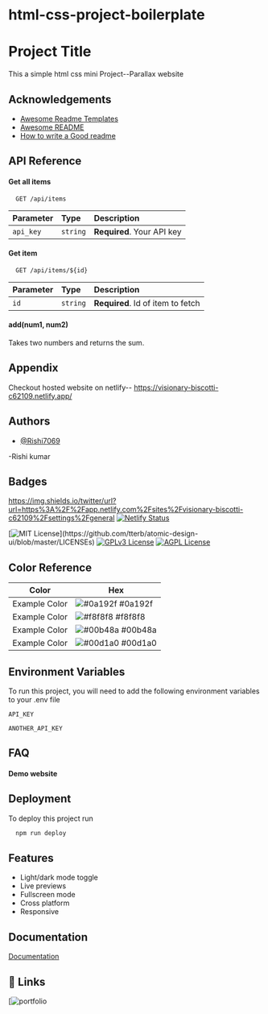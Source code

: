 # html-css-project-boilerplate


# Project Title

This a simple html css mini Project--Parallax website


## Acknowledgements

 - [Awesome Readme Templates](https://awesomeopensource.com/project/elangosundar/awesome-README-templates)
 - [Awesome README](https://github.com/matiassingers/awesome-readme)
 - [How to write a Good readme](https://bulldogjob.com/news/449-how-to-write-a-good-readme-for-your-github-project)


## API Reference

#### Get all items

```http
  GET /api/items
```

| Parameter | Type     | Description                |
| :-------- | :------- | :------------------------- |
| `api_key` | `string` | **Required**. Your API key |

#### Get item

```http
  GET /api/items/${id}
```

| Parameter | Type     | Description                       |
| :-------- | :------- | :-------------------------------- |
| `id`      | `string` | **Required**. Id of item to fetch |

#### add(num1, num2)

Takes two numbers and returns the sum.


## Appendix

Checkout hosted website on netlify--
https://visionary-biscotti-c62109.netlify.app/


## Authors

- [@Rishi7069](https://github.com/Rishi7069)

-Rishi kumar
## Badges

https://img.shields.io/twitter/url?url=https%3A%2F%2Fapp.netlify.com%2Fsites%2Fvisionary-biscotti-c62109%2Fsettings%2Fgeneral
[![Netlify Status](https://api.netlify.com/api/v1/badges/7a37bcfb-af69-4d12-be25-deddec166eff/deploy-status)](https://app.netlify.com/sites/visionary-biscotti-c62109/deploys)

[![MIT License](https://img.shields.io/apm/l/atomic-design-ui.svg?)](https://github.com/tterb/atomic-design-ui/blob/master/LICENSEs)
[![GPLv3 License](https://img.shields.io/badge/License-GPL%20v3-yellow.svg)](https://opensource.org/licenses/)
[![AGPL License](https://img.shields.io/badge/license-AGPL-blue.svg)](http://www.gnu.org/licenses/agpl-3.0)

## Color Reference

| Color             | Hex                                                                |
| ----------------- | ------------------------------------------------------------------ |
| Example Color | ![#0a192f](https://via.placeholder.com/10/0a192f?text=+) #0a192f |
| Example Color | ![#f8f8f8](https://via.placeholder.com/10/f8f8f8?text=+) #f8f8f8 |
| Example Color | ![#00b48a](https://via.placeholder.com/10/00b48a?text=+) #00b48a |
| Example Color | ![#00d1a0](https://via.placeholder.com/10/00b48a?text=+) #00d1a0 |


## Environment Variables

To run this project, you will need to add the following environment variables to your .env file

`API_KEY`

`ANOTHER_API_KEY`


## FAQ

#### Demo website



 




## Deployment

To deploy this project run

```bash
  npm run deploy
```


## Features

- Light/dark mode toggle
- Live previews
- Fullscreen mode
- Cross platform
- Responsive

## Documentation

[Documentation](https://linktodocumentation)


## 🔗 Links
[![portfolio](https://github.com/Rishi7069)
